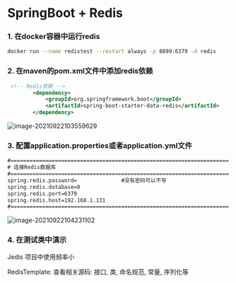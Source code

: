 # SpringBoot + Redis



### 1. 在docker容器中运行redis

```bash
docker run --name redistest --restart always -p 8899:6379 -d redis	
```



### 2. 在maven的pom.xml文件中添加redis依赖

```xml
 <!-- Redis依赖 -->
        <dependency>
            <groupId>org.springframework.boot</groupId>
            <artifactId>spring-boot-starter-data-redis</artifactId>
        </dependency>
```

![image-20210922103559629](https://my-pic-bed.oss-cn-chengdu.aliyuncs.com/typora_picture/image-20210922103559629.png)



### 3. 配置application.properties或者application.yml文件

```xml
#=====================================================================
# 连接Redis数据库
#=====================================================================
spring.redis.password=				#没有密码可以不写
spring.redis.database=0
spring.redis.port=6379
spring.redis.host=192.168.1.131
#=====================================================================
```

![image-20210922104231102](https://my-pic-bed.oss-cn-chengdu.aliyuncs.com/typora_picture/image-20210922104231102.png)





### 4. 在测试类中演示

Jedis 项目中使用频率小

RedisTemplate: 查看相关源码: 接口, 类, 命名规范, 常量, 序列化等

